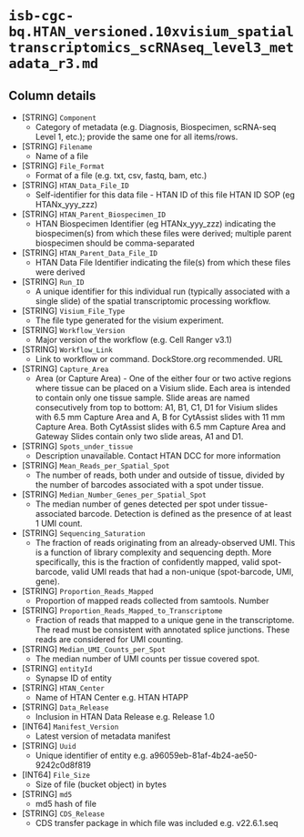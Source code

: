 # `isb-cgc-bq.HTAN_versioned.10xvisium_spatialtranscriptomics_scRNAseq_level3_metadata_r3.md`

## Column details

* [STRING]    `Component`
  - Category of metadata (e.g. Diagnosis, Biospecimen, scRNA-seq Level 1, etc.); provide the same one for all items/rows.
* [STRING]    `Filename`
  - Name of a file
* [STRING]    `File_Format`
  - Format of a file (e.g. txt, csv, fastq, bam, etc.)
* [STRING]    `HTAN_Data_File_ID`
  - Self-identifier for this data file - HTAN ID of this file HTAN ID SOP (eg HTANx_yyy_zzz)
* [STRING]    `HTAN_Parent_Biospecimen_ID`
  - HTAN Biospecimen Identifier (eg HTANx_yyy_zzz) indicating the biospecimen(s) from which these files were derived; multiple parent biospecimen should be comma-separated
* [STRING]    `HTAN_Parent_Data_File_ID`
  - HTAN Data File Identifier indicating the file(s) from which these files were derived
* [STRING]    `Run_ID`
  - A unique identifier for this individual run (typically associated with a single slide) of the spatial transcriptomic processing workflow.
* [STRING]    `Visium_File_Type`
  - The file type generated for the visium experiment.
* [STRING]    `Workflow_Version`
  - Major version of the workflow (e.g. Cell Ranger v3.1)
* [STRING]    `Workflow_Link`
  - Link to workflow or command. DockStore.org recommended. URL
* [STRING]    `Capture_Area`
  - Area (or Capture Area) - One of the either four or two active regions where tissue can be placed on a Visium slide. Each area is intended to contain only one tissue sample. Slide areas are named consecutively from top to bottom: A1, B1, C1, D1 for Visium slides with 6.5 mm Capture Area and A, B for CytAssist slides with 11 mm Capture Area. Both CytAssist slides with 6.5 mm Capture Area and Gateway Slides contain only two slide areas, A1 and D1.
* [STRING]    `Spots_under_tissue`
  - Description unavailable. Contact HTAN DCC for more information
* [STRING]    `Mean_Reads_per_Spatial_Spot`
  - The number of reads, both under and outside of tissue, divided by the number of barcodes associated with a spot under tissue.
* [STRING]    `Median_Number_Genes_per_Spatial_Spot`
  - The median number of genes detected per spot under tissue-associated barcode. Detection is defined as the presence of at least 1 UMI count.
* [STRING]    `Sequencing_Saturation`
  - The fraction of reads originating from an already-observed UMI. This is a function of library complexity and sequencing depth. More specifically, this is the fraction of confidently mapped, valid spot-barcode, valid UMI reads that had a non-unique (spot-barcode, UMI, gene).
* [STRING]    `Proportion_Reads_Mapped`
  - Proportion of mapped reads collected from samtools. Number
* [STRING]    `Proportion_Reads_Mapped_to_Transcriptome`
  - Fraction of reads that mapped to a unique gene in the transcriptome. The read must be consistent with annotated splice junctions. These reads are considered for UMI counting.
* [STRING]    `Median_UMI_Counts_per_Spot`
  - The median number of UMI counts per tissue covered spot.
* [STRING]    `entityId`
  - Synapse ID of entity
* [STRING]    `HTAN_Center`
  - Name of HTAN Center e.g. HTAN HTAPP
* [STRING]    `Data_Release`
  - Inclusion in HTAN Data Release e.g. Release 1.0
* [INT64]    `Manifest_Version`
  - Latest version of metadata manifest
* [STRING]    `Uuid`
  - Unique identifier of entity e.g. a96059eb-81af-4b24-ae50-9242c0d8f819
* [INT64]    `File_Size`
  - Size of file (bucket object) in bytes
* [STRING]    `md5`
  - md5 hash of file
* [STRING]    `CDS_Release`
  - CDS transfer package in which file was included e.g. v22.6.1.seq


